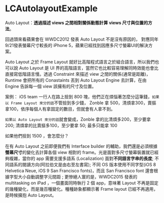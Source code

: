 # LCAutolayoutExample

Auto Layout：**透過描述 views 之間相對關係動態計算 views 尺寸與位置的方法**。

回過頭來看蘋果會在 WWDC2012 發表 Auto Layout 不是沒有原因的，
對應同年9/21發表螢幕尺寸較長的 iPhone 5，蘋果已經找到因應多尺寸螢幕UI的解決方案。

Auto Layout 之於 Frame Layout 就好比高階程式語言之於組合語言，所以我們也可以說 Auto Layout 是 UI 界的高階語言，當然它也比較容易理解同時效能也會比直接寫低階語言慢。透過 Constraint 來描述 view 之間的關係(通常是距離)，Runtime 會把所有的 Conastaints 丟到 Auto Layout Engine 去計算，在由 Engine 告訴每一個 view 該擁有的尺寸及位置。

案例：
iOS team 一行人在路上撿到 800 塊，他們正在煩惱著怎麼分這筆錢，`如果以 Frame Layout 來分的話`不管撿到多少錢， Zonble 拿 500，清煩拿300，賣摳拿100，依序每個人有拿固定的數目，但就會有人拿不到。

`如果以 Auto Layout 來分的話`就會變成，Zonble 拿的比清煩多200，至少要拿 200; 清煩拿的比賣摳多100，至少要拿 50; 最多只能拿 100

如果他們撿到 1500 ，會怎麼分？


在有 Auto Layout 之前即便我們有 Interface builder 的輔助，我們還是必須根據**螢幕尺寸**的變化去計算各個 view 相對的 frame。光是面對多尺寸螢幕裝置就已經夠複雜，當你的 app 需要支援多語系 (Localization) 面對**不同語言字串的長度**; 不同語系的閱讀方向(阿拉伯文是由右至左書寫); 不同 OS 版本使用不同字型(iOS 8 Helvetica Neue, iOS 9 San Francisco fonts)，而且 San Francisco font 還會根據字型大小自動調整字元間距 ; 更慘絕人寰的是，WWDC2015 發表的 multitasking on iPad ，一個畫面同時執行 2 個 app，意味著 Layout 不再是固定的幾種變化，而是幾百種變化。種種跡象都顯示著 Frame layout 已經不再適用，是時候擁抱 Auto Layout。
